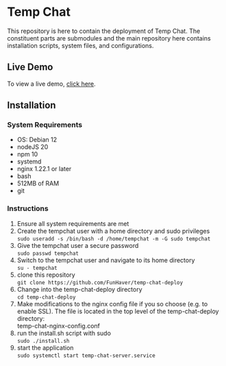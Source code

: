 # Temp Chat

This repository is here to contain the deployment of Temp Chat. The constituent parts are submodules and the main repository here contains installation scripts, system files, and configurations.

## Live Demo
To view a live demo, [click here](temp-chat.conortsullivan.net).

## Installation

### System Requirements
* OS: Debian 12
* nodeJS 20
* npm 10
* systemd
* nginx 1.22.1 or later
* bash
* 512MB of RAM
* git

### Instructions
1. Ensure all system requirements are met
2. Create the tempchat user with a home directory and sudo privileges\
`sudo useradd -s /bin/bash -d /home/tempchat -m -G sudo tempchat`
3. Give the tempchat user a secure password\
`sudo passwd tempchat`
4. Switch to the tempchat user and navigate to its home directory\
`su - tempchat`
5. clone this repository\
`git clone https://github.com/FunHaver/temp-chat-deploy`
6. Change into the temp-chat-deploy directory\
`cd temp-chat-deploy`
6. Make modifications to the nginx config file if you so choose (e.g. to enable SSL). The file is located in the top level of the temp-chat-deploy directory:\
temp-chat-nginx-config.conf
6. run the install.sh script with sudo\
`sudo ./install.sh`
7. start the application \
`sudo systemctl start temp-chat-server.service`

